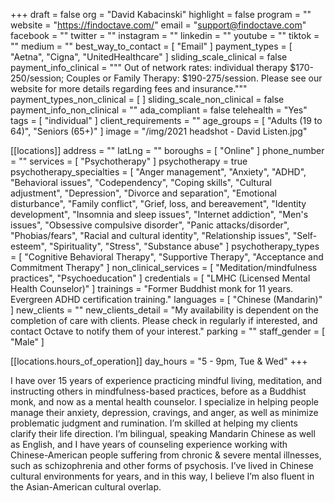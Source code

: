 +++
draft = false
org = "David Kabacinski"
highlight = false
program = ""
website = "https://findoctave.com/"
email = "support@findoctave.com"
facebook = ""
twitter = ""
instagram = ""
linkedin = ""
youtube = ""
tiktok = ""
medium = ""
best_way_to_contact = [ "Email" ]
payment_types = [ "Aetna", "Cigna", "UnitedHealthcare" ]
sliding_scale_clinical = false
payment_info_clinical = """
Out of network rates: individual therapy $170-250/session;
Couples or Family Therapy: $190-275/session.  Please see our website for more details regarding fees and insurance."""
payment_types_non_clinical = [ ]
sliding_scale_non_clinical = false
payment_info_non_clinical = ""
ada_compliant = false
telehealth = "Yes"
tags = [ "individual" ]
client_requirements = ""
age_groups = [ "Adults (19 to 64)", "Seniors (65+)" ]
image = "/img/2021 headshot - David Listen.jpg"

[[locations]]
address = ""
latLng = ""
boroughs = [ "Online" ]
phone_number = ""
services = [ "Psychotherapy" ]
psychotherapy = true
psychotherapy_specialties = [
  "Anger management",
  "Anxiety",
  "ADHD",
  "Behavioral issues",
  "Codependency",
  "Coping skills",
  "Cultural adjustment",
  "Depression",
  "Divorce and separation",
  "Emotional disturbance",
  "Family conflict",
  "Grief, loss, and bereavement",
  "Identity development",
  "Insomnia and sleep issues",
  "Internet addiction",
  "Men's issues",
  "Obsessive compulsive disorder",
  "Panic attacks/disorder",
  "Phobias/fears",
  "Racial and cultural identity",
  "Relationship issues",
  "Self-esteem",
  "Spirituality",
  "Stress",
  "Substance abuse"
]
psychotherapy_types = [
  "Cognitive Behavioral Therapy",
  "Supportive Therapy",
  "Acceptance and Commitment Therapy"
]
non_clinical_services = [ "Meditation/mindfulness practices", "Psychoeducation" ]
credentials = [ "LMHC (Licensed Mental Health Counselor)" ]
trainings = "Former Buddhist monk for 11 years. Evergreen ADHD certification training."
languages = [ "Chinese (Mandarin)" ]
new_clients = ""
new_clients_detail = "My availability is dependent on the completion of care with clients. Please check in regularly if interested, and contact Octave to notify them of your interest."
parking = ""
staff_gender = [ "Male" ]

  [[locations.hours_of_operation]]
  day_hours = "5 - 9pm, Tue & Wed"
+++

I have over 15 years of experience practicing mindful living, meditation, and instructing others in mindfulness-based practices, before as a Buddhist monk, and now as a mental health counselor. I specialize in helping people manage their anxiety, depression, cravings, and anger, as well as minimize problematic judgment and rumination. I’m skilled at helping my clients clarify their life direction. I’m bilingual, speaking Mandarin Chinese as well as English, and I have years of counseling experience working with Chinese-American people suffering from chronic & severe mental illnesses, such as schizophrenia and other forms of psychosis. I’ve lived in Chinese cultural environments for years, and in this way, I believe I’m also fluent in the Asian-American cultural overlap.
